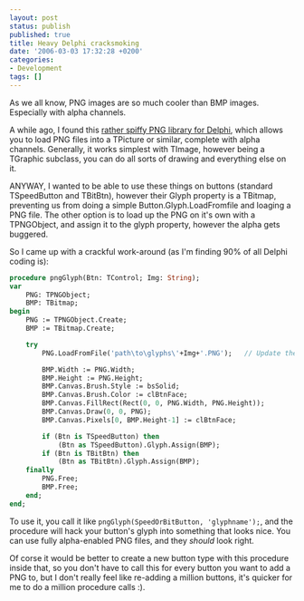 ```yaml
---
layout: post
status: publish
published: true
title: Heavy Delphi cracksmoking
date: '2006-03-03 17:32:28 +0200'
categories:
- Development
tags: []
---
```


As we all know, PNG images are so much cooler than BMP images.
Especially with alpha channels.

A while ago, I found this [rather spiffy PNG library for
Delphi](http://pngdelphi.sf.net/), which allows you to load PNG files
into a TPicture or similar, complete with alpha channels. Generally, it
works simplest with TImage, however being a TGraphic subclass, you can
do all sorts of drawing and everything else on it.

ANYWAY, I wanted to be able to use these things on buttons (standard
TSpeedButton and TBitBtn), however their Glyph property is a TBitmap,
preventing us from doing a simple Button.Glyph.LoadFromfile and loaging
a PNG file. The other option is to load up the PNG on it's own with a
TPNGObject, and assign it to the glyph property, however the alpha gets
buggered.

So I came up with a crackful work-around (as I'm finding 90% of all
Delphi coding is):

```pascal
procedure pngGlyph(Btn: TControl; Img: String);
var
    PNG: TPNGObject;
    BMP: TBitmap;
begin
    PNG := TPNGObject.Create;
    BMP := TBitmap.Create;

    try
        PNG.LoadFromFile('path\to\glyphs\'+Img+'.PNG');   // Update the path to your .png files, or update this to get them somewhere else.

        BMP.Width := PNG.Width;
        BMP.Height := PNG.Height;
        BMP.Canvas.Brush.Style := bsSolid;
        BMP.Canvas.Brush.Color := clBtnFace;
        BMP.Canvas.FillRect(Rect(0, 0, PNG.Width, PNG.Height));
        BMP.Canvas.Draw(0, 0, PNG);
        BMP.Canvas.Pixels[0, BMP.Height-1] := clBtnFace;

        if (Btn is TSpeedButton) then
            (Btn as TSpeedButton).Glyph.Assign(BMP);
        if (Btn is TBitBtn) then
            (Btn as TBitBtn).Glyph.Assign(BMP);
    finally
        PNG.Free;
        BMP.Free;
    end;
end;
```

To use it, you call it like `pngGlyph(SpeedOrBitButton, 'glyphname');`,
and the procedure will hack your button's glyph into something that
looks nice. You can use fully alpha-enabled PNG files, and they *should*
look right.

Of corse it would be better to create a new button type with this
procedure inside that, so you don't have to call this for every button
you want to add a PNG to, but I don't really feel like re-adding a
million buttons, it's quicker for me to do a million procedure calls :).
